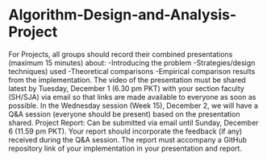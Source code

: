 # Algorithm-Design-and-Analysis-Project
For Projects, all groups should record their combined presentations (maximum 15 minutes) about:
-Introducing the problem
-Strategies/design techniques) used
-Theoretical comparisons
-Empirical comparison results from the implementation.
The video of the presentation must be shared latest by Tuesday, December 1 (6.30 pm PKT) with your section faculty (SH/SJA) via email so that links are made available to everyone as soon as possible.
In the Wednesday session (Week 15), December 2, we will have a Q&A session (everyone should be present) based on the presentation shared. 
Project Report: Can be submitted via email until Sunday, December 6 (11.59 pm PKT). Your report should incorporate the feedback (if any) received during the Q&A session.
The report must accompany a GitHub repository link of your implementation in your presentation and report.
